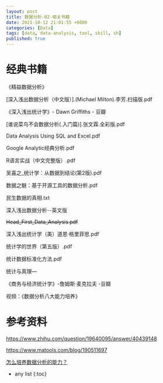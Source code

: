 ```yaml
---
layout: post
title: 数据分析-02-相关书籍
date: 2021-10-12 21:01:55 +0800
categories: [Data]
tags: [data, data-analysis, tool, skill, sh]
published: true
---
```


# 经典书籍

《精益数据分析》

[深入浅出数据分析（中文版）].(Michael Milton).李芳.扫描版.pdf

《深入浅出统计学》- Dawn Griffiths - 豆瓣

[谁说菜鸟不会数据分析(.入门篇)].张文霖.全彩版.pdf

Data Analysis Using SQL and Excel.pdf

Google Analytic经典分析.pdf

R语言实战（中文完整版）.pdf

吴喜之_统计学：从数据到结论(第2版).pdf

数据之魅：基于开源工具的数据分析.pdf

民生数据的真相.txt

深入浅出数据分析--英文版

~~Head_First_Data_Analysis.pdf~~

深入浅出统计学（美）道恩·格里菲思.pdf

统计学的世界（第五版）.pdf

统计数据标准化方法.pdf

统计与真理—

《商务与经济统计学》-詹姆斯·麦克拉夫 -豆瓣

视频：《数据分析八大能力培养》

# 参考资料

https://www.zhihu.com/question/19640095/answer/40439148

https://www.matools.com/blog/190511697

[怎么培养数据分析的能力？](https://www.zhihu.com/question/19851900/answer/2132069762)

* any list
{:toc}